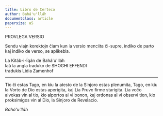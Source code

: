 ```yaml
---
title: Libro de Certeco
author: Bahá'u'lláh
documentclass: article
papersize: a5
---
```


PROVLEGA VERSIO

Sendu viajn korektojn ĉiam kun la versio menciita ĉi-supre, indiko de parto kaj indiko de verso, se aplikebla.

La Kitáb-i-Íqán de Bahá'u'lláh\
laŭ la angla traduko de SHOGHI EFFENDI\
tradukis Lidia Zamenhof

---

Tio ĉi estas Tago, en kiu la atesto de la Sinjoro estas plenumita, Tago, en kiu la Vorto de Dio estas aperigita, kaj Lia Pruvo firme starigita. Lia voĉo alvokas vin al tio, kio alportos al vi bonon, kaj ordonas al vi observi tion, kio proksimigos vin al Dio, la Sinjoro de Revelacio.

*Bahá'u'lláh*